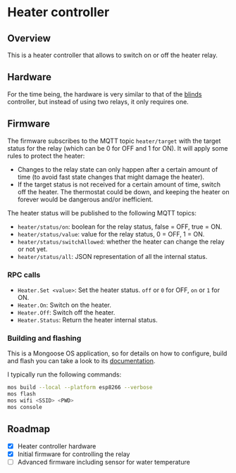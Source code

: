 # Heater controller

## Overview

This is a heater controller that allows to switch on or off the heater relay.

## Hardware

For the time being, the hardware is very similar to that of the [blinds](../blinds) controller, but instead of using two relays, it only requires one.

## Firmware

The firmware subscribes to the MQTT topic `heater/target` with the target status for the relay (which can be 0 for OFF and 1 for ON). It will apply some rules to protect the heater:

- Changes to the relay state can only happen after a certain amount of time (to avoid fast state changes that might damage the heater).
- If the target status is not received for a certain amount of time, switch off the heater. The thermostat could be down, and keeping the heater on forever would be dangerous and/or inefficient.

The heater status will be published to the following MQTT topics:
- `heater/status/on`: boolean for the relay status, false = OFF, true = ON.
- `heater/status/value`: value for the relay status, 0 = OFF, 1 = ON.
- `heater/status/switchAllowed`: whether the heater can change the relay or not yet.
- `heater/status/all`: JSON representation of all the internal status.

### RPC calls

- `Heater.Set <value>`: Set the heater status. `off` or `0` for OFF, `on` or `1` for ON.
- `Heater.On`: Switch on the heater.
- `Heater.Off`: Switch off the heater.
- `Heater.Status`: Return the heater internal status.

### Building and flashing

This is a Mongoose OS application, so for details on how to configure, build and flash you can take a look to its [documentation](https://mongoose-os.com/docs/README.md).

I typically run the following commands:

```bash
mos build --local --platform esp8266 --verbose
mos flash
mos wifi <SSID> <PWD>
mos console
```

## Roadmap

- [x] Heater controller hardware
- [x] Initial firmware for controlling the relay
- [ ] Advanced firmware including sensor for water temperature
